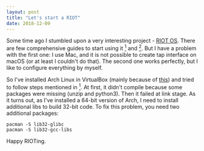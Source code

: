 ```yaml
---
layout: post
title: "Let's start a RIOT"
date: 2018-12-09
---
```


Some time ago I stumbled upon a very interesting project - [RIOT OS](https://github.com/RIOT-OS/RIOT). 
There are few comprehensive guides to start using it [<sup>1</sup>](https://doc.riot-os.org/index.html#the-quickest-start) and [<sup>2</sup>](https://github.com/RIOT-OS/Tutorials/blob/master/README.md). But I have a problem with the first one: I use Mac, and it is not possible to create tap interface on macOS (or at least I couldn't do that). The second one works perfectly, but I like to configure everything by myself. 

So I've installed Arch Linux in VirtualBox (mainly because of [this](https://github.com/RIOT-OS/RIOT/wiki/Family:-native#host-systems)) and tried to follow steps mentioned in [<sup>1</sup>](https://doc.riot-os.org/index.html#the-quickest-start). At first, it didn't compile because some packages were missing (unzip and python3). Then it failed at link stage. As it turns out, as I've installed a 64-bit version of Arch, I need to install additional libs to build 32-bit code. To fix this problem, you need two additional packages:
```
pacman -S lib32-glibc
pacman -S lib32-gcc-libs
```

Happy RIOTing.
